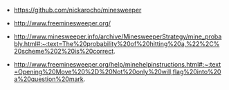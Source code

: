 -   https://github.com/nickarocho/minesweeper

-   http://www.freeminesweeper.org/

-   http://www.minesweeper.info/archive/MinesweeperStrategy/mine_probably.html#:~:text=The%20probability%20of%20hitting%20a,%22%2C%20scheme%202%20is%20correct.

-   http://www.freeminesweeper.org/help/minehelpinstructions.html#:~:text=Opening%20Move%20%2D%20Not%20only%20will,flag%20into%20a%20question%20mark.
